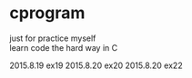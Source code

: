 # cprogram
just for practice myself  
learn code the hard way  in C

2015.8.19  ex19 
2015.8.20  ex20
2015.8.20  ex22
